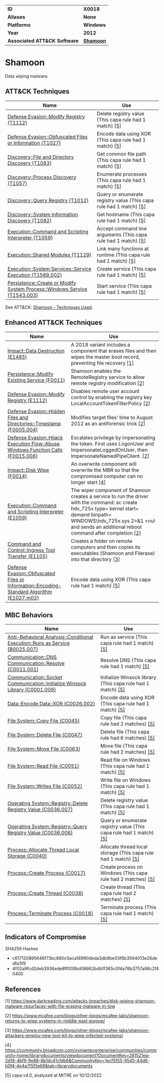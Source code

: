 <table>
<tr>
<td><b>ID</b></td>
<td><b>X0018</b></td>
</tr>
<tr>
<td><b>Aliases</b></td>
<td><b>None</b></td>
</tr>
<tr>
<td><b>Platforms</b></td>
<td><b>Windows</b></td>
</tr>
<tr>
<td><b>Year</b></td>
<td><b>2012</b></td>
</tr>
<tr>
<td><b>Associated ATT&CK Software</b></td>
<td><b><a href="https://attack.mitre.org/software/S0140/">Shamoon</a></b></td>
</tr>
</table>


# Shamoon

Data wiping malware.


## ATT&CK Techniques

|Name|Use|
|---|---|
|[Defense Evasion::Modify Registry (T1112)](https://attack.mitre.org/techniques/T1112)|Delete registry value (This capa rule had 1 match) [[5]](#5) |
|[Defense Evasion::Obfuscated Files or Information (T1027)](https://attack.mitre.org/techniques/T1027)|Encode data using XOR (This capa rule had 1 match) [[5]](#5) |
|[Discovery::File and Directory Discovery (T1083)](https://attack.mitre.org/techniques/T1083)|Get common file path (This capa rule had 1 match) [[5]](#5) |
|[Discovery::Process Discovery (T1057)](https://attack.mitre.org/techniques/T1057)|Enumerate processes (This capa rule had 1 match) [[5]](#5) |
|[Discovery::Query Registry (T1012)](https://attack.mitre.org/techniques/T1012)|Query or enumerate registry value (This capa rule had 1 match) [[5]](#5) |
|[Discovery::System Information Discovery (T1082)](https://attack.mitre.org/techniques/T1082)|Get hostname (This capa rule had 1 match) [[5]](#5) |
|[Execution::Command and Scripting Interpreter (T1059)](https://attack.mitre.org/techniques/T1059)|Accept command line arguments (This capa rule had 1 match) [[5]](#5) |
|[Execution::Shared Modules (T1129)](https://attack.mitre.org/techniques/T1129)|Link many functions at runtime (This capa rule had 1 match) [[5]](#5) |
|[Execution::System Services::Service Execution (T1569.002)](https://attack.mitre.org/techniques/T1569/002)|Create service (This capa rule had 1 match) [[5]](#5) |
|[Persistence::Create or Modify System Process::Windows Service (T1543.003)](https://attack.mitre.org/techniques/T1543/003)|Start service (This capa rule had 1 match) [[5]](#5) |

See ATT&CK: [Shamoon - Techniques Used](https://attack.mitre.org/software/S0140/).

## Enhanced ATT&CK Techniques

|Name|Use|
|---|---|
|[Impact::Data Destruction (E1485)](../impact/data-destruction.md)|A 2018 variant includes a component that erases files and then wipes the master boot record, preventing file recovery [[1]](#1) |
|[Persistence::Modify Existing Service (F0011)](../persistence/modify-existing-service.md)|Shamoon enables the RemoteRegistry service to allow remote registry modification [[2]](#2) |
|[Defense Evasion::Modify Registry (E1112)](../defense-evasion/modify-registry.md)|Disables remote user account control by enabling the registry key LocalAccountTokenFilterPolicy  [[2]](#2) |
|[Defense Evasion::Hidden Files and Directories::Timestamp (F0005.004)](../defense-evasion/hidden-files-and-directories.md)|Modifies target files' time to August 2012 as an antiforensic trick  [[2]](#2) |
|[Defense Evasion::Hijack Execution Flow::Abuse Windows Function Calls (F0015.006)](../defense-evasion/hijack-execution-flow.md)|Escalates privilege by impersonating the token. First uses LogonUser and ImpersonateLoggedOnUser, then ImpersonateNamedPipeClient. [[2]](#2) |
|[Impact::Disk Wipe (F0014)](../impact/disk-wipe.md)|An overwrite component will overwrite the MBR so that the compromised computer can no longer start  [[4]](#4) |
|[Execution::Command and Scripting Interpreter (E1059)](../execution/command-and-scripting-interpreter.md)|The wiper component of Shamoon creates a service to run the driver with the command: sc create hdv_725x type= kernel start= demand binpath= WINDOWS\hdv_725x.sys 2>&1 >nul and sends an additional reboot command after completion [[2]](#2) |
|[Command and Control::Ingress Tool Transfer (E1105)](../command-and-control/ingress-tool-transfer.md)|Creates a folder on remote computers and then copies its executables (Shamoon and Filerase) into that directory  [[3]](#3) |
|[Defense Evasion::Obfuscated Files or Information::Encoding-Standard Algorithm (E1027.m02)](../defense-evasion/obfuscated-files-or-information.md)|Encode data using XOR (This capa rule had 1 match) [[5]](#5) |

## MBC Behaviors

|Name|Use|
|---|---|
|[Anti-Behavioral Analysis::Conditional Execution::Runs as Service (B0025.007)](../execution/conditional-execution.md)|Run as service (This capa rule had 1 match) [[5]](#5) |
|[Communication::DNS Communication::Resolve (C0011.001)](../micro-behaviors/communication/dns-communication.md)|Resolve DNS (This capa rule had 1 match) [[5]](#5) |
|[Communication::Socket Communication::Initialize Winsock Library (C0001.009)](../micro-behaviors/communication/socket-communication.md)|Initialize Winsock library (This capa rule had 1 match) [[5]](#5) |
|[Data::Encode Data::XOR (C0026.002)](../micro-behaviors/data/encode-data.md)|Encode data using XOR (This capa rule had 1 match) [[5]](#5) |
|[File System::Copy File (C0045)](../micro-behaviors/file-system/copy-file.md)|Copy file (This capa rule had 2 matches) [[5]](#5) |
|[File System::Delete File (C0047)](../micro-behaviors/file-system/delete-file.md)|Delete file (This capa rule had 6 matches) [[5]](#5) |
|[File System::Move File (C0063)](../micro-behaviors/file-system/move-file.md)|Move file (This capa rule had 2 matches) [[5]](#5) |
|[File System::Read File (C0051)](../micro-behaviors/file-system/read-file.md)|Read file on Windows (This capa rule had 1 match) [[5]](#5) |
|[File System::Writes File (C0052)](../micro-behaviors/file-system/writes-file.md)|Write file on Windows (This capa rule had 1 match) [[5]](#5) |
|[Operating System::Registry::Delete Registry Value (C0036.007)](../micro-behaviors/operating-system/registry.md)|Delete registry value (This capa rule had 1 match) [[5]](#5) |
|[Operating System::Registry::Query Registry Value (C0036.006)](../micro-behaviors/operating-system/registry.md)|Query or enumerate registry value (This capa rule had 1 match) [[5]](#5) |
|[Process::Allocate Thread Local Storage (C0040)](../micro-behaviors/process/allocate-thread-local-storage.md)|Allocate thread local storage (This capa rule had 1 match) [[5]](#5) |
|[Process::Create Process (C0017)](../micro-behaviors/process/create-process.md)|Create process on Windows (This capa rule had 2 matches) [[5]](#5) |
|[Process::Create Thread (C0038)](../micro-behaviors/process/create-thread.md)|Create thread (This capa rule had 2 matches) [[5]](#5) |
|[Process::Terminate Process (C0018)](../micro-behaviors/process/terminate-process.md)|Terminate process (This capa rule had 1 match) [[5]](#5) |

## Indicators of Compromise

SHA256 Hashes
- c617120895646f73bc880c0aca18990deda3db9be03f6b3564013e26dedfa3f9
- 4f02a9fcd2deb3936ede8ff009bd08662bdb1f365c0f4a78b3757a98c2f40400

## References

<a name="1">[1]</a> https://www.darkreading.com/attacks-breaches/disk-wiping-shamoon-malware-resurfaces-with-file-erasing-malware-in-tow

<a name="2">[2]</a> https://www.mcafee.com/blogs/other-blogs/mcafee-labs/shamoon-returns-to-wipe-systems-in-middle-east-europe/

<a name="3">[3]</a> https://www.mcafee.com/blogs/other-blogs/mcafee-labs/shamoon-attackers-employ-new-tool-kit-to-wipe-infected-systems/

<a name="4">[4]</a> https://community.broadcom.com/symantecenterprise/communities/community-home/librarydocuments/viewdocument?DocumentKey=281521ea-2d18-4bf9-9e88-8b1dc41cfdb6&CommunityKey=1ecf5f55-9545-44d6-b0f4-4e4a7f5f5e68&tab=librarydocuments

<a name="5">[5]</a> capa v4.0, analyzed at MITRE on 10/12/2022

